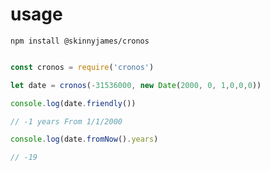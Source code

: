 # usage

` npm install @skinnyjames/cronos `

```javascript 

const cronos = require('cronos')

let date = cronos(-31536000, new Date(2000, 0, 1,0,0,0))

console.log(date.friendly()) 

// -1 years From 1/1/2000

console.log(date.fromNow().years)

// -19

```

